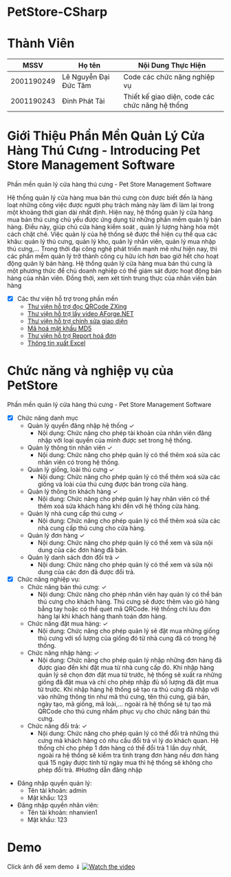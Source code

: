 # PetStore-CSharp
# Thành Viên
| MSSV          | Họ tên                   | Nội Dung Thực Hiện                              |
|---------------|--------------------------|-------------------------------------------------|
| 2001190249    | Lê Nguyễn Đại Đức Tâm    | Code các chức năng nghiệp vụ                    |
| 2001190243    | Đinh Phát Tài            | Thiết kế giao diện, code các chức năng hệ thống |


# Giới Thiệu Phần Mền Quản Lý Cửa Hàng Thú Cưng - Introducing Pet Store Management Software
Phần mền quản lý cửa hàng thú cưng - Pet Store Management Software

Hệ thống quản lý cửa hàng mua bán thú cưng còn được biết đến là hàng loạt những công việc được người phụ trách mảng này làm đi làm lại trong một khoảng thời gian dài nhất định.
Hiện nay, hệ thống quản lý cửa hàng mua bán thú cưng chủ yếu được ứng dụng từ những phần mềm quản lý bán hàng. Điều này, giúp chủ cửa hàng kiểm soát , quản lý lượng hàng hóa một cách chặt chẽ. Việc quản lý của hệ thống sẽ được thể hiện cụ thể qua các khâu: quản lý thú cưng, quản lý kho, quản lý nhân viên, quản lý mua nhập thú cưng,…
Trong thời đại công nghệ phát triển mạnh mẽ như hiện nay, thì các phần mềm quản lý trở thành công cụ hữu ích hơn bao giờ hết cho hoạt động quản lý bán hàng.
Hệ thống quản lý cửa hàng mua bán thú cưng là một phương thức để chủ doanh nghiệp có thể giám sát được hoạt động bán hàng của nhân viên. Đồng thời, xem xét tính trung thực của nhân viên bán hàng

- [x] Các thư viện hỗ trợ trong phần mền
  - [Thư viện hỗ trợ đọc QRCode ZXing](https://en.wikipedia.org/wiki/Barcode_Scanner_(application))
  - [Thư viện hỗ trợ lấy video AForge.NET](http://www.aforgenet.com/aforge/framework/samples/video.html)
  - [Thư viện hỗ trợ chỉnh sửa giao diện](https://gunaui.com/)
  - [Mã hoá mật khẩu MD5](https://vi.wikipedia.org/wiki/MD5)
  - [Thư viện hỗ trợ Report hoá đơn](https://www.nuget.org/packages/CrystalDecisions.CrystalReports/)
  - [Thông tin xuất Excel](https://docs.microsoft.com/en-us/dotnet/api/microsoft.office.interop.excel?view=excel-pia)

# Chức năng và nghiệp vụ của PetStore
Phần mền quản lý cửa hàng thú cưng - Pet Store Management Software
- [x] Chức năng danh mục
  - Quản lý quyền đăng nhập hệ thống ✓
    - Nội dụng: Chức năng cho phép tài khoản của nhân viên đăng nhập với loại quyền của mình được set trong hệ thống.
  - Quản lý thông tin nhân viên ✓
    - Nội dung: Chức năng cho phép quản lý có thể thêm xoá sửa các nhân viên có trong hệ thống.
  - Quản lý giống, loài thú cưng ✓
    - Nội dung: Chức năng cho phép quản lý có thể thêm xoá sửa các giống và loài của thú cưng được bán trong cửa hàng.
  - Quản lý thông tin khách hàng ✓
    - Nội dung: Chức năng cho phép quản lý hay nhân viên có thể thêm xoá sửa khách hàng khi đến với hệ thống cửa hàng.
  - Quản lý nhà cung cấp thú cưng ✓
    - Nội dung: Chức năng cho phép quản lý có thể thêm xoá sửa các nhà cung cấp thú cưng cho cửa hàng.
  - Quản lý đơn hàng ✓
    - Nội dung: Chức năng cho phép quản lý có thể xem và sửa nội dung của các đơn hàng đã bán.
  - Quản lý danh sách đơn đổi trả ✓
    - Nội dung: Chức năng cho phép quản lý có thể xem và sửa nội dung của các đơn đã được đổi trả.
- [x] Chức năng nghiệp vụ:
  - Chức năng bán thú cưng: ✓
    - Nội dung: Chức năng cho phép nhân viên hay quản lý có thể bán thú cưng cho khách hàng. Thú cưng sẽ được thêm vào giỏ hàng bẳng tay hoặc có thể quét mã QRCode. Hệ thống chỉ lưu đơn hàng lại khi khách hàng thanh toán đơn hàng.
  - Chức năng đặt mua hàng: ✓
    - Nội dung: Chức năng cho phép quản lý sẽ đặt mua những giống thú cưng với số lượng của giống đó từ nhà cung đã có trong hệ thống.
  - Chức năng nhập hàng: ✓
    - Nội dung: Chức năng cho phép quản lý nhập những đơn hàng đã được giao đến khi đặt mua từ nhà cung cấp đó. Khi nhập hàng quản lý sẽ chọn đơn đặt mua từ trước, hệ thống sẽ xuất ra những giống đã đặt mua và chỉ cho phép nhập đủ số lượng đã đặt mua từ trước. Khi nhập hàng hệ thống sẽ tạo ra thú cưng đã nhập với vào những thông tin như mã thú cưng, tên thú cưng, giá bán, ngày tạo, mã giống, mã loài,... ngoài rà hệ thống sẽ tự tạo mã QRCode cho thú cưng nhầm phục vụ cho chức năng bán thú cưng.
  - Chức năng đổi trả: ✓
    - Nội dung: Chức năng cho phép quản lý có thể đổi trả những thú cưng mà khách hàng có nhu cầu đổi trả vì lý do khách quan. Hệ thống chỉ cho phép 1 đơn hàng có thể đổi trả 1 lần duy nhất, ngoài ra hệ thống sẽ kiểm tra tình trạng đơn hàng nếu đơn hàng quá 15 ngày được tính từ ngày mua thì hệ thống sẽ không cho phép đổi trả.
#Hướng dẫn đăng nhập

- Đăng nhập quyền quản lý:
  + Tên tài khoản: admin
  + Mật khẩu: 123
- Đăng nhập quyền nhân viên:
  + Tên tài khoản: nhanvien1
  + Mật khẩu: 123
#  Demo
Click ảnh để xem demo ⇓
[![Watch the video](https://i.imgur.com/Y3FFgYl.png)](https://drive.google.com/file/d/1eCfjXZjpcGOjFLGughFUXYtvdvGhv3By/view?usp=sharing)
